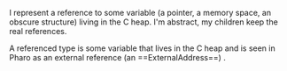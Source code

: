 I represent a reference to some variable (a pointer, a memory space, an obscure structure) living in the C heap. I'm abstract, my children keep the real references.A referenced type is  some variable that lives in the C heap and is seen in Pharo as an external  reference (an ==ExternalAddress==) .
